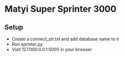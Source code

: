 # Matyi Super Sprinter 3000

## Setup

- Create a connect_str.txt and add database name to it
- Run sprinter.py
- Visit 127.000.0.0.1:5000 in your browser
